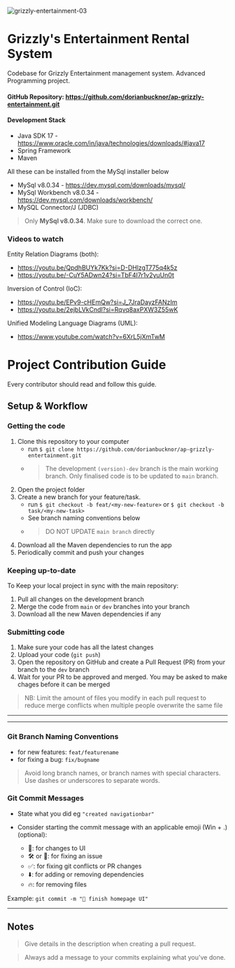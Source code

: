 ![grizzly-entertainment-03](https://github.com/dorianbucknor/ap-grizzly-entertainment/assets/61596562/d77121a9-285b-4cfa-ae47-0e1d60b98d7f)


# Grizzly's Entertainment Rental System

Codebase for Grizzly Entertainment management system. Advanced Programming project.

#### GitHub Repository: https://github.com/dorianbucknor/ap-grizzly-entertainment.git

#### Development Stack

+ Java SDK 17 -https://www.oracle.com/in/java/technologies/downloads/#java17
+ Spring Framework
+ Maven

All these can be installed from the MySql installer below

+ MySql v8.0.34 - https://dev.mysql.com/downloads/mysql/
+ MySql Workbench v8.0.34 - https://dev.mysql.com/downloads/workbench/
+ MySQL Connector/J (JDBC)

> Only **MySql v8.0.34**. Make sure to download the correct one.

### Videos to watch

Entity Relation Diagrams (both):

+ https://youtu.be/QpdhBUYk7Kk?si=D-DHlzgT775q4k5z
+ https://youtu.be/-CuY5ADwn24?si=TbF4I7r1v2yuUn0t

Inversion of Control (IoC):

+ https://youtu.be/EPv9-cHEmQw?si=J_7JraDayzFANzIm
+ https://youtu.be/2ejbLVkCndI?si=Rqvq8axPXW3Z55wK

Unified Modeling Language Diagrams (UML):

+ https://www.youtube.com/watch?v=6XrL5jXmTwM

# Project Contribution Guide

Every contributor should read and follow this guide.

## Setup & Workflow

### Getting the code

1. Clone this repository to your computer
    - run `$ git clone https://github.com/dorianbucknor/ap-grizzly-entertainment.git`
    - > The development `(version)-dev` branch is the main working branch. Only finalised code is to be updated
      to `main`
      branch.
2. Open the project folder
3. Create a new branch for your feature/task.
    - run `$ git checkout -b feat/<my-new-feature>` or `$ git checkout -b task/<my-new-task>`
    - See branch naming conventions below
    - > DO NOT UPDATE `main branch` directly
4. Download all the Maven dependencies to run the app
5. Periodically commit and push your changes

### Keeping up-to-date

To Keep your local project in sync with the main repository:

1. Pull all changes on the development branch
2. Merge the code from `main` or `dev` branches into your branch
3. Download all the new Maven dependencies if any

### Submitting code

1. Make sure your code has all the latest changes
2. Upload your code (`git push`)
3. Open the repository on GitHub and create a Pull Request (PR) from your branch to the `dev` branch
4. Wait for your PR to be approved and merged. You may be asked to make chages before it can be merged

> NB: Limit the amount of files you modify in each pull request to reduce merge conflicts when multiple people overwrite
> the same file

---
---

### Git Branch Naming Conventions

- for new features: `feat/featurename`
- for fixing a bug: `fix/bugname`

> Avoid long branch names, or branch names with special characters. Use dashes or underscores to separate words.

### Git Commit Messages

* State what you did eg `"created navigationbar"`
* Consider starting the commit message with an applicable emoji (Win + .) (optional):

    * 🎨: for changes to UI
    * 🛠 or 🔧: for fixing an issue
    * ✅: for fixing git conflicts or PR changes
    * ⬇️: for adding or removing dependencies
    * 🔥: for removing files

Example: `git commit -m "🎨 finish homepage UI"`

---

## Notes

> Give details in the description when creating a pull request.

> Always add a message to your commits explaining what you've done.
